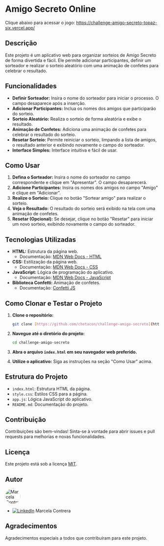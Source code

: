 ﻿# Amigo Secreto Online
 Clique abaixo para acessar o jogo:
 https://challenge-amigo-secreto-topaz-six.vercel.app/


## Descrição

Este projeto é um aplicativo web para organizar sorteios de Amigo Secreto de forma divertida e fácil. Ele permite adicionar participantes, definir um sorteador e realizar o sorteio aleatório com uma animação de confetes para celebrar o resultado.

## Funcionalidades

-   **Definir Sorteador:** Insira o nome do sorteador para iniciar o processo. O campo desaparece após a inserção.
-   **Adicionar Participantes:** Inclua os nomes dos amigos que participarão do sorteio.
-   **Sorteio Aleatório:** Realiza o sorteio de forma aleatória e exibe o resultado.
-   **Animação de Confetes:** Adiciona uma animação de confetes para celebrar o resultado do sorteio.
-   **Resetar Sorteio:** Permite reiniciar o sorteio, limpando a lista de amigos, o resultado anterior e exibindo novamente o campo do sorteador.
-   **Interface Simples:** Interface intuitiva e fácil de usar.

## Como Usar

1.  **Defina o Sorteador:** Insira o nome do sorteador no campo correspondente e clique em "Apresentar". O campo desaparecerá.
2.  **Adicione Participantes:** Insira os nomes dos amigos no campo "Amigo" e clique em "Adicionar".
3.  **Realize o Sorteio:** Clique no botão "Sortear amigo" para realizar o sorteio.
4.  **Veja o Resultado:** O resultado do sorteio será exibido na tela com uma animação de confetes.
5.  **Resetar (Opcional):** Se desejar, clique no botão "Resetar" para iniciar um novo sorteio, exibindo novamente o campo do sorteador.

## Tecnologias Utilizadas

-   **HTML:** Estrutura da página web.
    -   Documentação: [MDN Web Docs - HTML](https://developer.mozilla.org/pt-BR/docs/Web/HTML)
-   **CSS:** Estilização da página web.
    -   Documentação: [MDN Web Docs - CSS](https://developer.mozilla.org/pt-BR/docs/Web/CSS)
-   **JavaScript:** Lógica de programação do aplicativo.
    -   Documentação: [MDN Web Docs - JavaScript](https://developer.mozilla.org/pt-BR/docs/Web/JavaScript)
-   **Biblioteca Confetti:** Animação de confetes.
    -   Documentação: [Confetti JS](https://www.npmjs.com/package/canvas-confetti)

## Como Clonar e Testar o Projeto

1.  **Clone o repositório:**

    ```bash
    git clone [https://github.com/chetacon/challenge-amigo-secreto](https://github.com/chetacon/challenge-amigo-secreto)
    ```

2.  **Navegue até o diretório do projeto:**

    ```bash
    cd challenge-amigo-secreto
    ```

3.  **Abra o arquivo `index.html` em seu navegador web preferido.**

4.  **Utilize o aplicativo:** Siga as instruções na seção "Como Usar" acima.

## Estrutura do Projeto


-   `index.html`: Estrutura HTML da página.
-   `style.css`: Estilos CSS para a página.
-   `app.js`: Lógica JavaScript do aplicativo.
-   `README.md`: Documentação do projeto.

## Contribuição

Contribuições são bem-vindas! Sinta-se à vontade para abrir issues e pull requests para melhorias e novas funcionalidades.

## Licença

Este projeto está sob a licença [MIT](LICENSE).

## Autor

<a href="https://www.linkedin.com/in/marcela-contrera" target="_blank">
  <img src="https://avatars.githubusercontent.com/u/194854047?s=96&v=4" alt="Marcela Contrera" width="50" style="border-radius: 50%;">
</a>

-   <a href="https://www.linkedin.com/in/marcela-contrera" target="_blank"><img src="https://img.shields.io/badge/LinkedIn-%230077B5.svg?logo=linkedin&logoColor=white" alt="LinkedIn"></a> Marcela Contrera

## Agradecimentos

Agradecimentos especiais a todos que contribuíram para este projeto.
